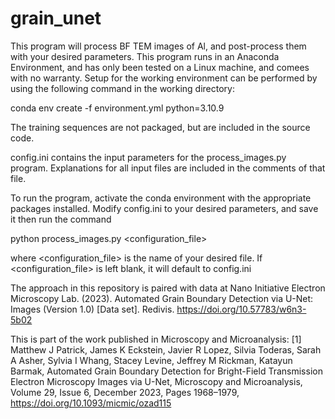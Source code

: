 # grain_unet

This program will process BF TEM images of Al, and post-process them with your desired parameters.
This program runs in an Anaconda Environment, and has only been tested on a Linux machine, and comees with no warranty.
Setup for the working environment can be performed by using the following command in the working directory:

  conda env create -f environment.yml python=3.10.9

The training sequences are not packaged, but are included in the source code.

config.ini contains the input parameters for the process_images.py program. 
Explanations for all input files are included in the comments of that file.

To run the program, activate the conda environment with the appropriate packages installed.
Modify config.ini to your desired parameters, and save it
then run the command

  python process_images.py <configuration_file>
  
where <configuration_file> is the name of your desired file.
If <configuration_file> is left blank, it will default to config.ini

The approach in this repository is paired with data at
  Nano Initiative Electron Microscopy Lab. (2023). Automated Grain Boundary Detection via U-Net: Images (Version 1.0) 
  [Data set]. Redivis. https://doi.org/10.57783/w6n3-5b02

This is part of the work published in Microscopy and Microanalysis:
  [1] Matthew J Patrick, James K Eckstein, Javier R Lopez, Silvia Toderas, Sarah A Asher, Sylvia I Whang, Stacey Levine, Jeffrey M Rickman, Katayun Barmak, Automated Grain Boundary Detection for Bright-Field Transmission Electron Microscopy Images via U-Net, Microscopy and Microanalysis, Volume 29, Issue 6, December 2023, Pages 1968–1979, https://doi.org/10.1093/micmic/ozad115
